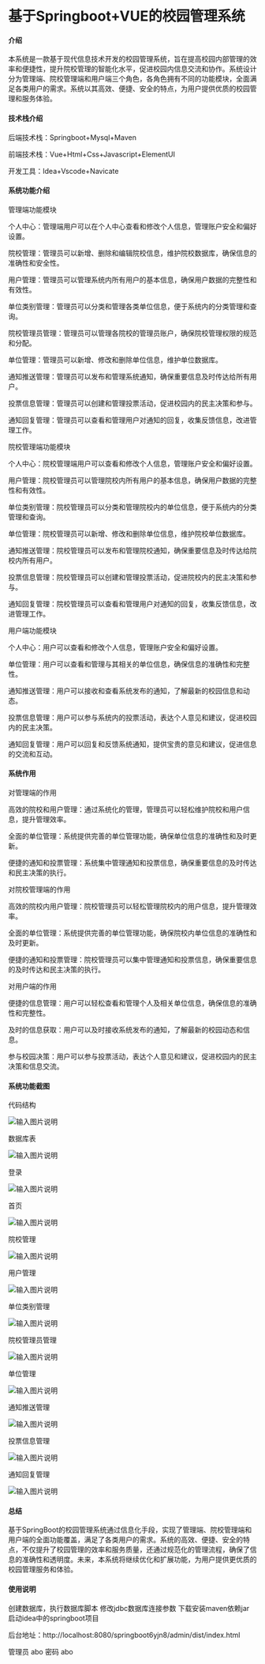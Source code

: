 # 基于Springboot+VUE的校园管理系统

#### 介绍
本系统是一款基于现代信息技术开发的校园管理系统，旨在提高校园内部管理的效率和便捷性，提升院校管理的智能化水平，促进校园内信息交流和协作。系统设计分为管理端、院校管理端和用户端三个角色，各角色拥有不同的功能模块，全面满足各类用户的需求。系统以其高效、便捷、安全的特点，为用户提供优质的校园管理和服务体验。

#### 技术栈介绍

后端技术栈：Springboot+Mysql+Maven

前端技术栈：Vue+Html+Css+Javascript+ElementUI

开发工具：Idea+Vscode+Navicate


#### 系统功能介绍

管理端功能模块

个人中心：管理端用户可以在个人中心查看和修改个人信息，管理账户安全和偏好设置。

院校管理：管理员可以新增、删除和编辑院校信息，维护院校数据库，确保信息的准确性和安全性。

用户管理：管理员可以管理系统内所有用户的基本信息，确保用户数据的完整性和有效性。

单位类别管理：管理员可以分类和管理各类单位信息，便于系统内的分类管理和查询。

院校管理员管理：管理员可以管理各院校的管理员账户，确保院校管理权限的规范和分配。

单位管理：管理员可以新增、修改和删除单位信息，维护单位数据库。

通知推送管理：管理员可以发布和管理系统通知，确保重要信息及时传达给所有用户。

投票信息管理：管理员可以创建和管理投票活动，促进校园内的民主决策和参与。

通知回复管理：管理员可以查看和管理用户对通知的回复，收集反馈信息，改进管理工作。

院校管理端功能模块

个人中心：院校管理端用户可以查看和修改个人信息，管理账户安全和偏好设置。

用户管理：院校管理员可以管理院校内所有用户的基本信息，确保用户数据的完整性和有效性。

单位类别管理：院校管理员可以分类和管理院校内的单位信息，便于系统内的分类管理和查询。

单位管理：院校管理员可以新增、修改和删除单位信息，维护院校单位数据库。

通知推送管理：院校管理员可以发布和管理院校通知，确保重要信息及时传达给院校内所有用户。

投票信息管理：院校管理员可以创建和管理投票活动，促进院校内的民主决策和参与。

通知回复管理：院校管理员可以查看和管理用户对通知的回复，收集反馈信息，改进管理工作。

用户端功能模块

个人中心：用户可以查看和修改个人信息，管理账户安全和偏好设置。

单位管理：用户可以查看和管理与其相关的单位信息，确保信息的准确性和完整性。

通知推送管理：用户可以接收和查看系统发布的通知，了解最新的校园信息和动态。

投票信息管理：用户可以参与系统内的投票活动，表达个人意见和建议，促进校园内的民主决策。

通知回复管理：用户可以回复和反馈系统通知，提供宝贵的意见和建议，促进信息的交流和互动。

#### 系统作用

对管理端的作用

高效的院校和用户管理：通过系统化的管理，管理员可以轻松维护院校和用户信息，提升管理效率。

全面的单位管理：系统提供完善的单位管理功能，确保单位信息的准确性和及时更新。

便捷的通知和投票管理：系统集中管理通知和投票信息，确保重要信息的及时传达和民主决策的执行。

对院校管理端的作用

高效的院校内用户管理：院校管理员可以轻松管理院校内的用户信息，提升管理效率。

全面的单位管理：系统提供完善的单位管理功能，确保院校内单位信息的准确性和及时更新。

便捷的通知和投票管理：院校管理员可以集中管理通知和投票信息，确保重要信息的及时传达和民主决策的执行。

对用户端的作用

便捷的信息管理：用户可以轻松查看和管理个人及相关单位信息，确保信息的准确性和完整性。

及时的信息获取：用户可以及时接收系统发布的通知，了解最新的校园动态和信息。

参与校园决策：用户可以参与投票活动，表达个人意见和建议，促进校园内的民主决策和信息交流。

#### 系统功能截图

代码结构

![输入图片说明](images/174473a1d96fbbc08466ae9527ce211.png)

数据库表

![输入图片说明](images/1023b36843f106c361169a26874752d.png)

登录

![输入图片说明](images/967ec2dcc2d8bd2d4e04f42237a9f8f.png)

首页

![输入图片说明](images/123f2feef24c55942a5a8d38a3fc39f.png)

院校管理

![输入图片说明](images/05568345c10f4eb77650c58d4a08d4f.png)

用户管理

![输入图片说明](images/ecb0aedaa43321bd02255db97494a93.png)

单位类别管理

![输入图片说明](images/2b9c6a6b5eb1371ad5815d7869864f4.png)

院校管理员管理

![输入图片说明](images/a7e6e2334a1628e88b9506c38791993.png)

单位管理

![输入图片说明](images/160852b96dff1035fb515a0ab7ee8aa.png)

通知推送管理

![输入图片说明](images/1f1261716438c7fde42ae4b83d11fdf.png)

投票信息管理

![输入图片说明](images/35202461afb433052f6456e4fa353af.png)

通知回复管理

![输入图片说明](images/d8ac50892611f04c1d7c40bdd643bdb.png)

#### 总结

基于SpringBoot的校园管理系统通过信息化手段，实现了管理端、院校管理端和用户端的全面功能覆盖，满足了各类用户的需求。系统的高效、便捷、安全的特点，不仅提升了校园管理的效率和服务质量，还通过规范化的管理流程，确保了信息的准确性和透明度。未来，本系统将继续优化和扩展功能，为用户提供更优质的校园管理服务和体验。

#### 使用说明

创建数据库，执行数据库脚本 修改jdbc数据库连接参数 下载安装maven依赖jar 启动idea中的springboot项目

后台地址：http://localhost:8080/springboot6yjn8/admin/dist/index.html

管理员  abo 密码 abo


